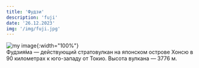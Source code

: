 ```yaml
---
title: 'Фудзи'
description: 'fuji'
date: '26.12.2023'
img: '/img/fuji.jpg'
---
```


<!-- Content of the page -->
![my image](/img/fuji.jpg){:width="100%"}<br>
Фудзия́ма — действующий стратовулкан на японском острове Хонсю в 90 километрах к юго-западу от Токио. Высота вулкана — 3776 м. 